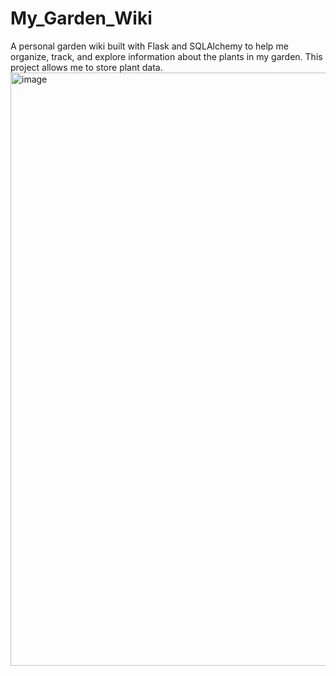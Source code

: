 # My_Garden_Wiki
A personal garden wiki built with Flask and SQLAlchemy to help me organize, track, and explore information about the plants in my garden. This project allows me to store plant data.<br>
<img width="949" alt="image" src="https://github.com/user-attachments/assets/1d7c4460-1e45-467b-a7c9-32086287cee9" />
